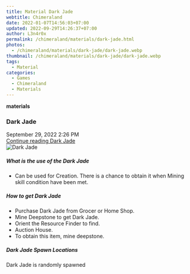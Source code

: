```yaml
---
title: Material Dark Jade
webtitle: Chimeraland
date: 2022-01-07T14:56:03+07:00
updated: 2022-09-29T14:26:37+07:00
author: L3n4r0x
permalink: /chimeraland/materials/dark-jade.html
photos:
  - /chimeraland/materials/dark-jade/dark-jade.webp
thumbnail: /chimeraland/materials/dark-jade/dark-jade.webp
tags:
  - Material
categories:
  - Games
  - Chimeraland
  - Materials
---
```


<section id="bootstrap-wrapper">
  <link
    rel="stylesheet"
    href="https://cdn.statically.io/gh/dimaslanjaka/Web-Manajemen/40ac3225/css/bootstrap-4.5-wrapper.css"
  />
  <div
    class="row g-0 border rounded overflow-hidden flex-md-row mb-4 shadow-sm position-relative"
  >
    <div class="col p-4 d-flex flex-column position-static">
      <strong class="d-inline-block mb-2 text-success">materials</strong>
      <h3 class="mb-0">Dark Jade</h3>
      <div class="mb-1 text-muted">September 29, 2022 2:26 PM</div>
      <a href="#" class="stretched-link d-none">Continue reading Dark Jade</a>
    </div>
    <div class="col-auto d-none d-lg-block">
      <img
        src="/chimeraland/materials/dark-jade/dark-jade.webp"
        alt="Dark Jade"
      />
    </div>
  </div>
  <div class="row">
    <div class="col-lg-6 col-12 mb-2">
      <div class="card">
        <div class="card-body">
          <h5 class="card-title">What is the use of the Dark Jade</h5>
          <div class="card-text">
            <ul>
              <li>
                Can be used for Creation. There is a chance to obtain it when
                Mining skill condition have been met.
              </li>
            </ul>
          </div>
        </div>
      </div>
    </div>
    <div class="col-lg-6 col-12 mb-2">
      <div class="card">
        <div class="card-body">
          <h5 class="card-title">How to get Dark Jade</h5>
          <div class="card-text">
            <ul>
              <li>Purchase Dark Jade from Grocer or Home Shop.</li>
              <li>Mine Deepstone to get Dark Jade.</li>
              <li>Orient the Resource Finder to find.</li>
              <li>Auction House.</li>
              <li>To obtain this item, mine deepstone.</li>
            </ul>
          </div>
        </div>
      </div>
    </div>
    <div class="col-12 mb-2">
      <h5>Dark Jade Spawn Locations</h5>
      <p>Dark Jade is randomly spawned</p>
    </div>
  </div>
</section>